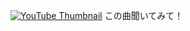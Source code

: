 <div align="left">
  
  [![YouTube Thumbnail](https://img.youtube.com/vi/qKanI9MZkzY/maxresdefault.jpg)](https://youtu.be/qKanI9MZkzY)
  この曲聞いてみて！
  
</div>

